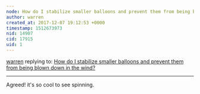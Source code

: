 ```yaml
---
node: How do I stabilize smaller balloons and prevent them from being blown down in the wind?
author: warren
created_at: 2017-12-07 19:12:53 +0000
timestamp: 1512673973
nid: 14907
cid: 17915
uid: 1
---
```




[warren](../profile/warren) replying to: [How do I stabilize smaller balloons and prevent them from being blown down in the wind?](../notes/warren/09-19-2017/how-do-i-stabilize-smaller-balloons-and-prevent-them-from-being-blown-down-in-the-wind)

----
Agreed! it's so cool to see spinning. 